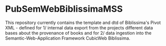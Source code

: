 # PubSemWebBiblissimaMSS
This repository currently contains the template and dtd of Biblissima's Pivot XML - defined for 1/ internal data export from the projects different data bases about the provenance of books and for 2/ data ingestion into the Semantic-Web-Application Framework CubicWeb Biblissima.
